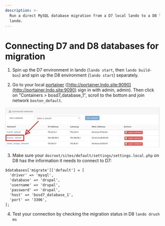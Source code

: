 ```yaml
---
description: >-
  Run a direct MySQL database migration from a D7 local lando to a D8 local
  lando.
---
```


# Connecting D7 and D8 databases for migration

1. Spin up the D7 environment in lando \(`lando start`, then `lando build-bos`\) and spin up the D8 environment \(`lando start`\) separately. 

2. Go to your local [portainer](https://www.portainer.io/) \([http://portainer.lndo.site:9090](http://portainer.lndo.site:9090) sign in with admin, admin\). Then click on "Containers &gt; bosd7\_database\_1", scroll to the bottom and join network `boston_default`. 

![](../../.gitbook/assets/join.png)

3. Make sure your `docroot/sites/default/settings/settings.local.php` on D8 has the information it needs to connect to D7:

```text
$databases['migrate']['default'] = [
  'driver' => 'mysql',
  'database' => 'drupal',
  'username' => 'drupal',
  'password' => 'drupal',
  'host' => 'bosd7_database_1',
  'port' => '3306',
];
```

4. Test your connection by checking the migration status in D8 `lando drush ms`

